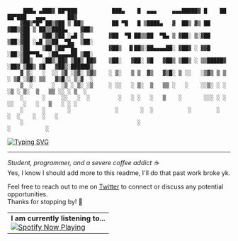 ```
     ███▄ ▄███▓ ██▀███           ███▄    █  ▄▄▄     ▄▄▄█████▓ █    ██  ██▀███   ▄▄▄       ██▓    
    ▓██▒▀█▀ ██▒▓██ ▒ ██▒         ██ ▀█   █ ▒████▄   ▓  ██▒ ▓▒ ██  ▓██▒▓██ ▒ ██▒▒████▄    ▓██▒    
    ▓██    ▓██░▓██ ░▄█ ▒        ▓██  ▀█ ██▒▒██  ▀█▄ ▒ ▓██░ ▒░▓██  ▒██░▓██ ░▄█ ▒▒██  ▀█▄  ▒██░    
    ▒██    ▒██ ▒██▀▀█▄          ▓██▒  ▐▌██▒░██▄▄▄▄██░ ▓██▓ ░ ▓▓█  ░██░▒██▀▀█▄  ░██▄▄▄▄██ ▒██░    
    ▒██▒   ░██▒░██▓ ▒██▒ ██▓    ▒██░   ▓██░ ▓█   ▓██▒ ▒██▒ ░ ▒▒█████▓ ░██▓ ▒██▒ ▓█   ▓██▒░██████▒
    ▓ ▒░   ░  ░░ ▒▓ ░▒▓░ ▒▓▒    ░ ▒░   ▒ ▒  ▓▒   ▓▒█░ ▒ ░░   ░▒▓▒ ▒ ▒ ░ ▒▓ ░▒▓░ ▒▒   ▓▒█░░ ▒░▓  ░
    ▒  ░      ░  ░▒ ░ ▒░ ░▒     ░ ░░   ░ ▒░  ▒   ▒▒ ░   ░    ░░▒░ ░ ░   ░▒ ░ ▒░  ▒   ▒▒ ░░ ░ ▒  ░
    ░      ░     ░░   ░  ░         ░   ░ ░   ░   ▒    ░       ░░░ ░ ░   ░░   ░   ░   ▒   ░ ░ ░   
    ░      ░       ░              ░       ░  ░           ░        ░           ░  ░    ░  ░   ░
    ░                                    ░                                    ░           ░                                               
```
<!-- Header -->
<a href="https://git.io/typing-svg"><img src="https://readme-typing-svg.herokuapp.com?font=Karla&size=24&pause=1000&color=F7F7F7&vCenter=true&random=true&width=800&lines=Hi+there%2C+call+me+Natural!;404%3A+Probably+didn't+took+enough+coffee;Break+production%2C+Fix+production%2C+Repeat" alt="Typing SVG" /></a>

<hr>

<!-- Bio -->
<i>Student, programmer, and a severe coffee addict ☕ </i></br>
Yes, I know I should add more to this readme, I'll do that past work broke yk.

<!-- Connect -->
Feel free to reach out to me on <a href="https://x.com/itsmrnatural">Twitter</a> to connect or discuss any potential opportunities. </br>
Thanks for stopping by! 🙌

<!-- Spotify Now Playing -->
<table>
  <tr>
    <td>
      <b>I am currently listening to...</b><br>
      <a href="https://spotify-github-profile.kittinanx.com/api/view?uid=31m63wr2eptv6vlkpkmlakpzy5oi&redirect=true">
        <img src="https://spotify-github-profile.kittinanx.com/api/view?uid=31m63wr2eptv6vlkpkmlakpzy5oi&cover_image=true&theme=natemoo-re&show_offline=false&background_color=121212&interchange=true&bar_color=53b14f&bar_color_cover=true" alt="Spotify Now Playing">
      </a>
    </td>
  </tr>
</table>
